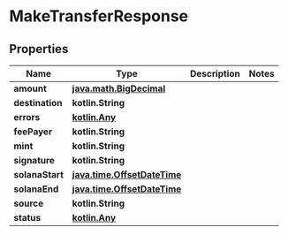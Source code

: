 
# MakeTransferResponse

## Properties
Name | Type | Description | Notes
------------ | ------------- | ------------- | -------------
**amount** | [**java.math.BigDecimal**](java.math.BigDecimal.md) |  | 
**destination** | **kotlin.String** |  | 
**errors** | [**kotlin.Any**](.md) |  | 
**feePayer** | **kotlin.String** |  | 
**mint** | **kotlin.String** |  | 
**signature** | **kotlin.String** |  | 
**solanaStart** | [**java.time.OffsetDateTime**](java.time.OffsetDateTime.md) |  | 
**solanaEnd** | [**java.time.OffsetDateTime**](java.time.OffsetDateTime.md) |  | 
**source** | **kotlin.String** |  | 
**status** | [**kotlin.Any**](.md) |  | 



